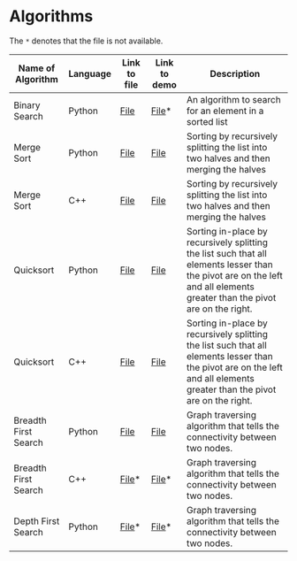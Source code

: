 # Algorithms

The `*` denotes that the file is not available.

Name of Algorithm | Language | Link to file | Link to demo | Description
------------------|----------|--------------|--------------|------------
Binary Search | Python | [File](python/searching/binarysearch.py) | [File](python/searching/binarysearch_demo.py)* | An algorithm to search for an element in a sorted list
Merge Sort | Python | [File](python/sorting/merge_sort.py) | [File](python/sorting/merge_sort_demo.py) | Sorting by recursively splitting the list into two halves and then merging the halves
Merge Sort | C++ | [File](cpp/sorting/mergesort.cpp) | [File](https://github.com/advaithm582/algorithms/releases/tag/2021.11.15) | Sorting by recursively splitting the list into two halves and then merging the halves
Quicksort | Python | [File](python/sorting/quicksort.py) | [File](python/sorting/quicksort_demo.py) | Sorting in-place by recursively splitting the list such that all elements lesser than the pivot are on the left and all elements greater than the pivot are on the right.
Quicksort | C++ | [File](cpp/sorting/quicksort.cpp) | [File](https://github.com/advaithm582/algorithms/releases/tag/2021.11.17) | Sorting in-place by recursively splitting the list such that all elements lesser than the pivot are on the left and all elements greater than the pivot are on the right.
Breadth First Search | Python | [File](python/graph/bfs.py) | [File](python/graph/bfs_demo.py) | Graph traversing algorithm that tells the connectivity between two nodes.
Breadth First Search | C++ | [File](cpp/graph/bfs.cpp)* | [File]()* | Graph traversing algorithm that tells the connectivity between two nodes.
Depth First Search | Python | [File](python/graph/dfs.py)* | [File](python/graph/dfs_demo.py)* | Graph traversing algorithm that tells the connectivity between two nodes.
